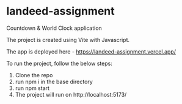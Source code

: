 # landeed-assignment
Countdown &amp; World Clock application

The project is created using Vite with Javascript.

The app is deployed here - https://landeed-assignment.vercel.app/

To run the project, follow the below steps: 
1. Clone the repo 
2. run npm i in the base directory
3. run npm start 
4. The project will run on http://localhost:5173/
